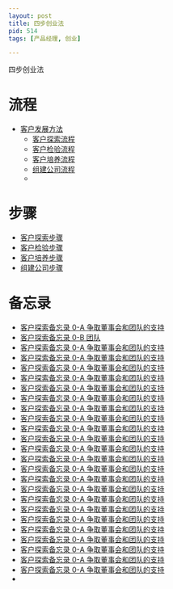 ```yaml
---
layout: post
title: 四步创业法
pid: 514
tags: [产品经理, 创业]

---
```


四步创业法

# 流程

+ [客户发展方法](https://www.processon.com/view/link/6032295d079129248a48def1)
  + [客户探索流程](https://www.processon.com/view/link/603229996376896cd6e86909)
  + [客户检验流程](https://www.processon.com/view/link/603229bce0b34d12441c07e5)
  + [客户培养流程](https://www.processon.com/view/link/603229daf346fb2a7e1c0845)
  + [组建公司流程](https://www.processon.com/view/link/603229f86376896cd6e86975)
  + 

# 步骤



+ [客户探索步骤](https://www.processon.com/view/link/60322a1d5653bb4bcfcbd2bf)
+ [客户检验步骤](https://www.processon.com/view/link/60322a637d9c0872a676b172)
+ [客户培养步骤](https://www.processon.com/view/link/60322a70e401fd0290e419fd)
+ [组建公司步骤](https://www.processon.com/view/link/60322a7f079129248a48e0a3)



# 备忘录



+ [客户探索备忘录 0-A 争取董事会和团队的支持]()
+ [客户探索备忘录 0-B 团队]()
+ [客户探索备忘录 0-A 争取董事会和团队的支持]()
+ [客户探索备忘录 0-A 争取董事会和团队的支持]()
+ [客户探索备忘录 0-A 争取董事会和团队的支持]()
+ [客户探索备忘录 0-A 争取董事会和团队的支持]()
+ [客户探索备忘录 0-A 争取董事会和团队的支持]()
+ [客户探索备忘录 0-A 争取董事会和团队的支持]()
+ [客户探索备忘录 0-A 争取董事会和团队的支持]()
+ [客户探索备忘录 0-A 争取董事会和团队的支持]()
+ [客户探索备忘录 0-A 争取董事会和团队的支持]()
+ [客户探索备忘录 0-A 争取董事会和团队的支持]()
+ [客户探索备忘录 0-A 争取董事会和团队的支持]()
+ [客户探索备忘录 0-A 争取董事会和团队的支持]()
+ [客户探索备忘录 0-A 争取董事会和团队的支持]()
+ [客户探索备忘录 0-A 争取董事会和团队的支持]()
+ [客户探索备忘录 0-A 争取董事会和团队的支持]()
+ [客户探索备忘录 0-A 争取董事会和团队的支持]()
+ [客户探索备忘录 0-A 争取董事会和团队的支持]()
+ [客户探索备忘录 0-A 争取董事会和团队的支持]()
+ [客户探索备忘录 0-A 争取董事会和团队的支持]()
+ [客户探索备忘录 0-A 争取董事会和团队的支持]()
+ [客户探索备忘录 0-A 争取董事会和团队的支持]()
+ [客户探索备忘录 0-A 争取董事会和团队的支持]()
+ [客户探索备忘录 0-A 争取董事会和团队的支持]()
+ 